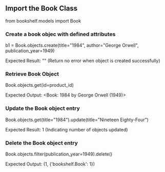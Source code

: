 
## Import the Book Class
from bookshelf.models import Book

### Create a book objec with defined attributes
b1 = Book.objects.create(title="1984", author="George Orwell", publication_year=1949)

Expected Result: ""
(Return no error when object is created successfully)

### Retrieve Book Object
Book.objects.get(id=product_id)

Expected Output: <Book: 1984 by George Orwell (1949)>

### Update the Book object entry
Book.objects.get(title="1984").update(title="Nineteen Eighty-Four")

Expected Result: 1
(Indicating number of objects updated)

### Delete the Book object entry
Book.objects.filter(publication_year=1949).delete()

Expected Output: (1, {'bookshelf.Book': 1})